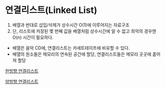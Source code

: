 # 연결리스트(Linked List)

1. 배열과 반대로 삽입/삭제가 상수시간 O(1)에 이루어지는 자료구조
2. 단, 리스트에 저장된 몇 번째 값을 배열처럼 상수시간에 알 수 없고 최악의 경우엔 O(n) 시간이 필요하다.

- 배열은 음악 CD에, 연결리스트는 카세트테이프에 비유할 수 있다.
- 배열의 원소들은 메모리의 연속된 공간에 할당, 연결리스트들은 메모리 곳곳에 흩어져 할당

[한방향 연결리스트](https://www.notion.so/9f93bf04bfe44b33bfe6b147fed7b1ca)

[양방향 연결리스트](https://www.notion.so/f726720a80864072ad8655192fad8725)